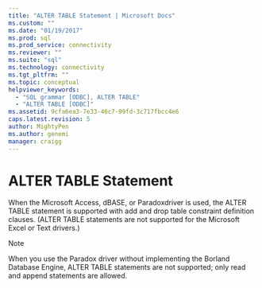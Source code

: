 ```yaml
---
title: "ALTER TABLE Statement | Microsoft Docs"
ms.custom: ""
ms.date: "01/19/2017"
ms.prod: sql
ms.prod_service: connectivity
ms.reviewer: ""
ms.suite: "sql"
ms.technology: connectivity
ms.tgt_pltfrm: ""
ms.topic: conceptual
helpviewer_keywords: 
  - "SQL grammar [ODBC], ALTER TABLE"
  - "ALTER TABLE [ODBC]"
ms.assetid: 9cfa6ea3-7e33-46c7-99fd-3c717fbcc4e6
caps.latest.revision: 5
author: MightyPen
ms.author: genemi
manager: craigg
---
```

# ALTER TABLE Statement
When the Microsoft Access, dBASE, or Paradoxdriver is used, the ALTER TABLE statement is supported with add and drop table constraint definition clauses. (ALTER TABLE statements are not supported for the Microsoft Excel or Text drivers.)  
  
> [!NOTE]  
>  When you use the Paradox driver without implementing the Borland Database Engine, ALTER TABLE statements are not supported; only read and append statements are allowed.

